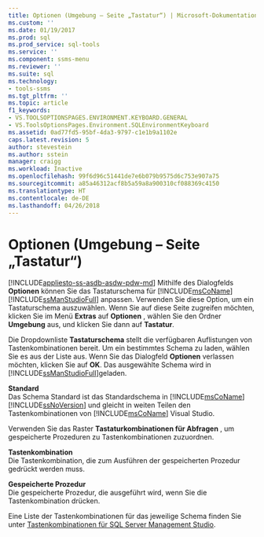```yaml
---
title: Optionen (Umgebung – Seite „Tastatur“) | Microsoft-Dokumentation
ms.custom: ''
ms.date: 01/19/2017
ms.prod: sql
ms.prod_service: sql-tools
ms.service: ''
ms.component: ssms-menu
ms.reviewer: ''
ms.suite: sql
ms.technology:
- tools-ssms
ms.tgt_pltfrm: ''
ms.topic: article
f1_keywords:
- VS.TOOLSOPTIONSPAGES.ENVIRONMENT.KEYBOARD.GENERAL
- VS.ToolsOptionsPages.Environment.SQLEnvironmentKeyboard
ms.assetid: 0ad77fd5-95bf-4da3-9797-c1e1b9a1102e
caps.latest.revision: 5
author: stevestein
ms.author: sstein
manager: craigg
ms.workload: Inactive
ms.openlocfilehash: 99f6d96c51441de7e6b079b9575d6c753e907a75
ms.sourcegitcommit: a85a46312acf8b5a59a8a900310cf088369c4150
ms.translationtype: HT
ms.contentlocale: de-DE
ms.lasthandoff: 04/26/2018
---
```

# <a name="options-environment---keyboard-page"></a>Optionen (Umgebung – Seite „Tastatur“)
[!INCLUDE[appliesto-ss-asdb-asdw-pdw-md](../../includes/appliesto-ss-asdb-asdw-pdw-md.md)]
Mithilfe des Dialogfelds **Optionen** können Sie das Tastaturschema für [!INCLUDE[msCoName](../../includes/msconame_md.md)] [!INCLUDE[ssManStudioFull](../../includes/ssmanstudiofull_md.md)] anpassen. Verwenden Sie diese Option, um ein Tastaturschema auszuwählen. Wenn Sie auf diese Seite zugreifen möchten, klicken Sie im Menü **Extras** auf **Optionen** , wählen Sie den Ordner **Umgebung** aus, und klicken Sie dann auf **Tastatur**.  
  
Die Dropdownliste **Tastaturschema** stellt die verfügbaren Auflistungen von Tastenkombinationen bereit. Um ein bestimmtes Schema zu laden, wählen Sie es aus der Liste aus. Wenn Sie das Dialogfeld **Optionen** verlassen möchten, klicken Sie auf **OK**. Das ausgewählte Schema wird in [!INCLUDE[ssManStudioFull](../../includes/ssmanstudiofull_md.md)]geladen.  
  
**Standard**  
Das Schema Standard ist das Standardschema in [!INCLUDE[msCoName](../../includes/msconame_md.md)] [!INCLUDE[ssNoVersion](../../includes/ssnoversion_md.md)] und gleicht in weiten Teilen den Tastenkombinationen von [!INCLUDE[msCoName](../../includes/msconame_md.md)] Visual Studio.  
  
Verwenden Sie das Raster **Tastaturkombinationen für Abfragen** , um gespeicherte Prozeduren zu Tastenkombinationen zuzuordnen.  
  
**Tastenkombination**  
Die Tastenkombination, die zum Ausführen der gespeicherten Prozedur gedrückt werden muss.  
  
**Gespeicherte Prozedur**  
Die gespeicherte Prozedur, die ausgeführt wird, wenn Sie die Tastenkombination drücken.  
  
Eine Liste der Tastenkombinationen für das jeweilige Schema finden Sie unter [Tastenkombinationen für SQL Server Management Studio](http://msdn.microsoft.com/en-us/98baaac4-0727-4ce4-8bfe-c63793ae69b8).  
  
